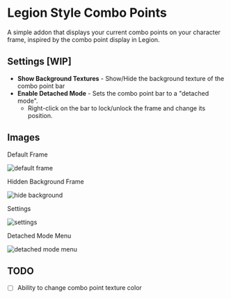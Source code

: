# Legion Style Combo Points

A simple addon that displays your current combo points on your character frame, inspired by the combo point display in Legion.

## Settings [WIP]

- **Show Background Textures** - Show/Hide the background texture of the combo point bar
- **Enable Detached Mode** - Sets the combo point bar to a "detached mode".
    - Right-click on the bar to lock/unlock the frame and change its position.

## Images
Default Frame

![default frame](https://i.imgur.com/FoU46kw.gif)

Hidden Background Frame

![hide background](https://i.imgur.com/8HQGaCp.png)

Settings

![settings](https://i.imgur.com/Wk9zqzj.png)

Detached Mode Menu

![detached mode menu](https://i.imgur.com/Xkfr2g4.png)

## TODO
- [ ] Ability to change combo point texture color